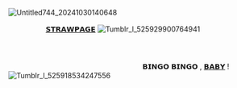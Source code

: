 ![Untitled744_20241030140648](https://github.com/user-attachments/assets/2c0695c8-370b-40d3-8857-e924ff5961a5)

　　　 　　[𝗦𝗧𝗥𝗔𝗪𝗣𝗔𝗚𝗘](https://sirmeggle.straw.page) ![Tumblr_l_525929900764941](https://github.com/user-attachments/assets/6984bc23-9731-45a8-baea-b022190f60e4) 
      
 ‎‎     ‎‎‎‎     ‎‎    ‎‎  ‎‎     　　　 ‎‎  ‎‎    ‎‎  ‎‎     ‎‎     ‎‎    ‎‎ 　　　  ‎‎ 　　　  ‎‎     ‎‎     ‎‎  𝗕𝗜𝗡𝗚𝗢 𝗕𝗜𝗡𝗚𝗢 , [𝗕𝗔𝗕𝗬](https://github.com/A-HUMANS-TOUCH) ! ![Tumblr_l_525918534247556](https://github.com/user-attachments/assets/2e9953a3-152b-4e20-b8f9-f06d1a08fd23)
